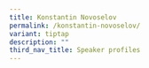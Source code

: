 ```yaml
---
title: Konstantin Novoselov
permalink: /konstantin-novoselov/
variant: tiptap
description: ""
third_nav_title: Speaker profiles
---
```

